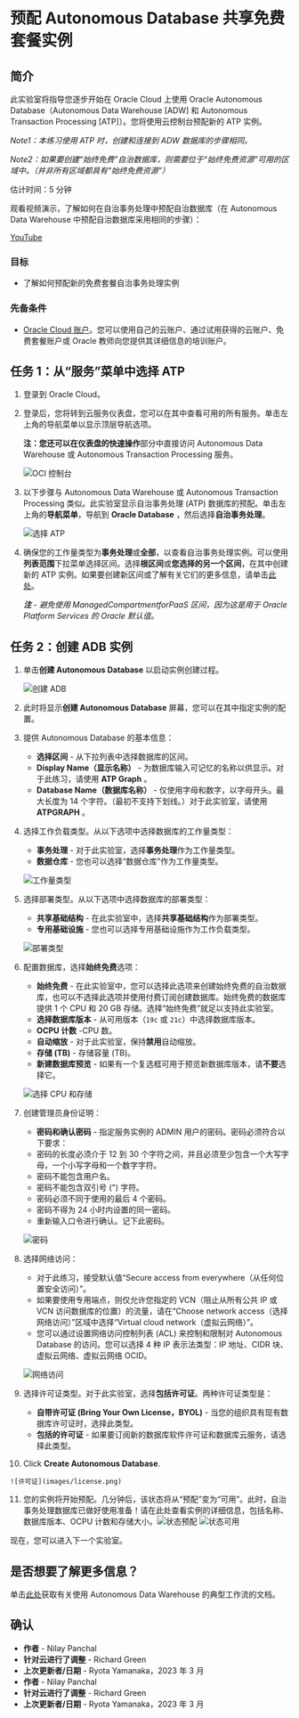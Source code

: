 # 预配 Autonomous Database 共享免费套餐实例

## 简介

此实验室将指导您逐步开始在 Oracle Cloud 上使用 Oracle Autonomous Database（Autonomous Data Warehouse \[ADW\] 和 Autonomous Transaction Processing \[ATP\]）。您将使用云控制台预配新的 ATP 实例。

_Note1：本练习使用 ATP 时，创建和连接到 ADW 数据库的步骤相同。_

_Note2：如果要创建“始终免费”自治数据库，则需要位于“始终免费资源”可用的区域中。（并非所有区域都具有“始终免费资源”）_

估计时间：5 分钟

观看视频演示，了解如何在自治事务处理中预配自治数据库（在 Autonomous Data Warehouse 中预配自治数据库采用相同的步骤）：

[YouTube](youtube:Q6hxMaAPghI)

### 目标

*   了解如何预配新的免费套餐自治事务处理实例

### 先备条件

*   [Oracle Cloud 账户](https://www.oracle.com/cloud/free/)。您可以使用自己的云账户、通过试用获得的云账户、免费套餐账户或 Oracle 教师向您提供其详细信息的培训账户。

## 任务 1：从“服务”菜单中选择 ATP

1.  登录到 Oracle Cloud。
    
2.  登录后，您将转到云服务仪表盘，您可以在其中查看可用的所有服务。单击左上角的导航菜单以显示顶层导航选项。
    
    **注：**您还可以在仪表盘的**快速操作**部分中直接访问 Autonomous Data Warehouse 或 Autonomous Transaction Processing 服务。
    
    ![OCI 控制台](images/oci-console.png)
    
3.  以下步骤与 Autonomous Data Warehouse 或 Autonomous Transaction Processing 类似。此实验室显示自治事务处理 (ATP) 数据库的预配。单击左上角的**导航菜单**，导航到 **Oracle Database** ，然后选择**自治事务处理**。
    
    ![选择 ATP](https://oracle-livelabs.github.io/common/images/console/database-atp.png)
    
4.  确保您的工作量类型为**事务处理**或**全部**，以查看自治事务处理实例。可以使用**列表范围**下拉菜单选择区间。选择**根区间**或**您选择的另一个区间**，在其中创建新的 ATP 实例。如果要创建新区间或了解有关它们的更多信息，请单击[此处](https://docs.cloud.oracle.com/iaas/Content/Identity/Tasks/managingcompartments.htm#three)。
    
    _**注** - 避免使用 ManagedCompartmentforPaaS 区间，因为这是用于 Oracle Platform Services 的 Oracle 默认值。_
    

## 任务 2：创建 ADB 实例

1.  单击**创建 Autonomous Database** 以启动实例创建过程。
    
    ![创建 ADB](images/create-adb.png)
    
2.  此时将显示**创建 Autonomous Database** 屏幕，您可以在其中指定实例的配置。
    
3.  提供 Autonomous Database 的基本信息：
    
    *   **选择区间** - 从下拉列表中选择数据库的区间。
    *   **Display Name（显示名称）** \- 为数据库输入可记忆的名称以供显示。对于此练习，请使用 **ATP Graph** 。
    *   **Database Name（数据库名称）** \- 仅使用字母和数字，以字母开头。最大长度为 14 个字符。（最初不支持下划线。）对于此实验室，请使用 **ATPGRAPH** 。
4.  选择工作负载类型。从以下选项中选择数据库的工作量类型：
    
    *   **事务处理** - 对于此实验室，选择**事务处理**作为工作量类型。
    *   **数据仓库** - 您也可以选择“数据仓库”作为工作量类型。
    
    ![工作量类型](images/workload-type.png)
    
5.  选择部署类型。从以下选项中选择数据库的部署类型：
    
    *   **共享基础结构** - 在此实验室中，选择**共享基础结构**作为部署类型。
    *   **专用基础设施** - 您也可以选择专用基础设施作为工作负载类型。
    
    ![部署类型](images/deployment-type.png)
    
6.  配置数据库，选择**始终免费**选项：
    
    *   **始终免费** - 在此实验室中，您可以选择此选项来创建始终免费的自治数据库，也可以不选择此选项并使用付费订阅创建数据库。始终免费的数据库提供 1 个 CPU 和 20 GB 存储。选择“始终免费”就足以支持此实验室。
    *   **选择数据库版本** - 从可用版本（`19c` 或 `21c`）中选择数据库版本。
    *   **OCPU 计数** \-CPU 数。
    *   **自动缩放** - 对于此实验室，保持**禁用**自动缩放。
    *   **存储 (TB)** - 存储容量 (TB)。
    *   **新建数据库预览** - 如果有一个复选框可用于预览新数据库版本，请**不要**选择它。
    
    ![选择 CPU 和存储](images/atp-choose-cpu-storage.png)
    
7.  创建管理员身份证明：
    
    *   **密码和确认密码** - 指定服务实例的 ADMIN 用户的密码。密码必须符合以下要求：
    *   密码的长度必须介于 12 到 30 个字符之间，并且必须至少包含一个大写字母，一个小写字母和一个数字字符。
    *   密码不能包含用户名。
    *   密码不能包含双引号 (") 字符。
    *   密码必须不同于使用的最后 4 个密码。
    *   密码不得为 24 小时内设置的同一密码。
    *   重新输入口令进行确认。记下此密码。
    
    ![密码](images/password.png)
    
8.  选择网络访问：
    
    *   对于此练习，接受默认值“Secure access from everywhere（从任何位置安全访问）”。
    *   如果要使用专用端点，则仅允许您指定的 VCN（阻止从所有公共 IP 或 VCN 访问数据库的位置）的流量，请在“Choose network access（选择网络访问）”区域中选择“Virtual cloud network（虚拟云网络）”。
    *   您可以通过设置网络访问控制列表 (ACL) 来控制和限制对 Autonomous Database 的访问。您可以选择 4 种 IP 表示法类型：IP 地址、CIDR 块、虚拟云网络、虚拟云网络 OCID。
    
    ![网络访问](images/network-access.png)
    
9.  选择许可证类型。对于此实验室，选择**包括许可证**。两种许可证类型是：
    
    *   **自带许可证 (Bring Your Own License，BYOL)** - 当您的组织具有现有数据库许可证时，选择此类型。
    *   **包括的许可证** - 如果要订阅新的数据库软件许可证和数据库云服务，请选择此类型。
10.  Click **Create Autonomous Database**.
    
    ![许可证](images/license.png)
    
11.  您的实例将开始预配。几分钟后，该状态将从“预配”变为“可用”。此时，自治事务处理数据库已做好使用准备！请在此处查看实例的详细信息，包括名称、数据库版本、OCPU 计数和存储大小。![状态预配](images/atp-graph-provisioning.png) ![状态可用](images/atp-graph-available.png)
    

现在，您可以进入下一个实验室。

## 是否想要了解更多信息？

单击[此处](https://docs.oracle.com/en/cloud/paas/autonomous-data-warehouse-cloud/user/autonomous-workflow.html#GUID-5780368D-6D40-475C-8DEB-DBA14BA675C3)获取有关使用 Autonomous Data Warehouse 的典型工作流的文档。

## 确认

*   **作者** - Nilay Panchal
*   **针对云进行了调整** - Richard Green
*   **上次更新者/日期** - Ryota Yamanaka，2023 年 3 月
*   **作者** - Nilay Panchal
*   **针对云进行了调整** - Richard Green
*   **上次更新者/日期** - Ryota Yamanaka，2023 年 3 月
